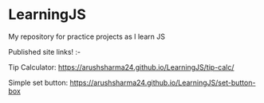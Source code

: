 # LearningJS
My repository for practice projects as I learn JS

Published site links! :-

Tip Calculator: https://arushsharma24.github.io/LearningJS/tip-calc/

Simple set button: https://arushsharma24.github.io/LearningJS/set-button-box

